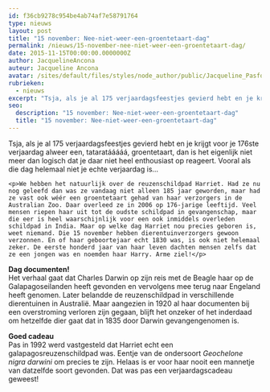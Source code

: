 ```yaml
---
id: f36cb9278c954be4ab74af7e58791764
type: nieuws
layout: post
title: "15 november: Nee-niet-weer-een-groentetaart-dag"
permalink: /nieuws/15-november-nee-niet-weer-een-groentetaart-dag/
date: 2015-11-15T00:00:00.0000000Z
author: JacquelineAncona
auteur: Jacqueline Ancona
avatar: /sites/default/files/styles/node_author/public/Jacqueline_Pasfoto.jpg?itok=RPZ_0CZG
rubrieken:
  - nieuws
excerpt: "Tsja, als je al 175 verjaardagsfeestjes gevierd hebt en je krijgt voor je 176ste verjaardag alweer een, tataratááááá, groentetaart, dan is het eigenlijk niet meer dan logisch dat je daar niet heel enthousiast op reageert. Vooral als die dag helemaal niet je echte verjaardag is...  "
seo:
  description: "15 november: Nee-niet-weer-een-groentetaart-dag"
  title: "15 november: Nee-niet-weer-een-groentetaart-dag"
---
```

Tsja, als je al 175 verjaardagsfeestjes gevierd hebt en je krijgt voor je 176ste verjaardag alweer een, tataratááááá, groentetaart, dan is het eigenlijk niet meer dan logisch dat je daar niet heel enthousiast op reageert. Vooral als die dag helemaal niet je echte verjaardag is...  

    <p>We hebben het natuurlijk over de reuzenschildpad Harriet. Had ze nu nog geleefd dan was ze vandaag niet alleen 185 jaar geworden, maar had ze vast ook wéér een groentetaart gehad van haar verzorgers in de Australian Zoo. Daar overleed ze in 2006 op 176-jarige leeftijd. Veel mensen riepen haar uit tot de oudste schildpad in gevangenschap, maar die eer is heel waarschijnlijk voor een ook inmiddels overleden schildpad in India. Maar op welke dag Harriet nou precies geboren is, weet niemand. Die 15 november hebben dierentuinverzorgers gewoon verzonnen. En of haar geboortejaar echt 1830 was, is ook niet helemaal zeker. De eerste honderd jaar van haar leven dachten mensen zelfs dat ze een jongen was en noemden haar Harry. Arme ziel!</p>
<p><strong>Dag documenten!</strong><br>Het verhaal gaat dat Charles Darwin op zijn reis met de Beagle haar op de Galapagoseilanden heeft gevonden en vervolgens mee terug naar Engeland heeft genomen. Later belandde de reuzenschildpad in verschillende dierentuinen in Australië. Maar aangezien in 1920 al haar documenten bij een overstroming verloren zijn gegaan, blijft het onzeker of het inderdaad om hetzelfde dier gaat dat in 1835 door Darwin gevangengenomen is.</p>
<p><strong>Goed cadeau</strong><br>Pas in 1992 werd vastgesteld dat Harriet echt een galapagosreuzenschildpad was. Eentje van de ondersoort <em>Geochelone nigra darwini</em> om precies te zijn. Helaas is er voor haar nooit een mannetje van datzelfde soort gevonden. Dat was pas een verjaardagscadeau geweest!</p>  
